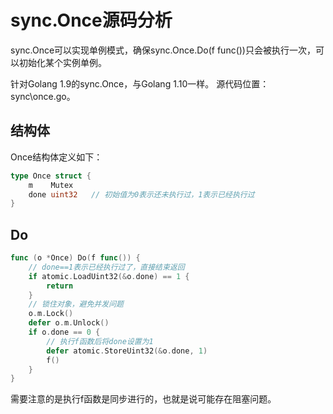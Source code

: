 # sync.Once源码分析

sync.Once可以实现单例模式，确保sync.Once.Do(f func())只会被执行一次，可以初始化某个实例单例。

针对Golang 1.9的sync.Once，与Golang 1.10一样。 源代码位置：sync\once.go。

## 结构体
Once结构体定义如下：
```go  
type Once struct {
	m    Mutex
	done uint32   // 初始值为0表示还未执行过，1表示已经执行过
}
```

## Do
```go  
func (o *Once) Do(f func()) {
    // done==1表示已经执行过了，直接结束返回
	if atomic.LoadUint32(&o.done) == 1 {
		return
	}
	// 锁住对象，避免并发问题
	o.m.Lock()
	defer o.m.Unlock()
	if o.done == 0 {
	    // 执行f函数后将done设置为1
		defer atomic.StoreUint32(&o.done, 1)
		f()
	}
}
```

需要注意的是执行f函数是同步进行的，也就是说可能存在阻塞问题。

